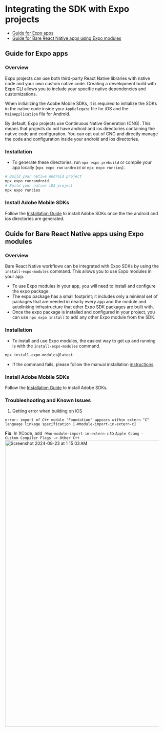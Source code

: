 # Integrating the SDK with Expo projects

- [Guide for Expo apps](#guide-for-expo-apps)
- [Guide for Bare React Native apps using Expo modules](#guide-for-bare-react-native-apps-using-expo-modules)

## Guide for Expo apps

### Overview
Expo projects can use both third-party React Native libraries with native code and your own custom native code. Creating a development build with Expo CLI allows you to include your specific native dependencies and customizations.

When initializing the Adobe Mobile SDKs, it is required to initialize the SDKs in the native code inside your `AppDelegate` file for iOS and the `MainApplication` file for Android.

By default, Expo projects use Continuous Native Generation (CNG). This means that projects do not have android and ios directories containing the native code and configuration. You can opt out of CNG and directly manage the code and configuration inside your android and ios directories.

### Installation

- To generate these directories, run `npx expo prebuild` or compile your app locally (`npx expo run:android` or `npx expo run:ios`).

```bash
# Build your native Android project
npx expo run:android
# Build your native iOS project
npx expo run:ios
```

### Install Adobe Mobile SDKs

Follow the [Installation Guide](../README.md#Installation) to install Adobe SDKs once the the android and ios directories are generated.

## Guide for Bare React Native apps using Expo modules

### Overview
Bare React Native workflows can be integrated with Expo SDKs by using the `install-expo-modules` command. This allows you to use Expo modules in your app.
- To use Expo modules in your app, you will need to install and configure the expo package.
- The expo package has a small footprint; it includes only a minimal set of packages that are needed in nearly every app and the module and autolinking infrastructure that other Expo SDK packages are built with.
- Once the expo package is installed and configured in your project, you can use `npx expo install` to add any other Expo module from the SDK.

### Installation
- To install and use Expo modules, the easiest way to get up and running is with the `install-expo-modules` command.
```bash
npx install-expo-modules@latest
```
- If the command fails, please follow the manual installation [instructions](https://docs.expo.dev/bare/installing-expo-modules/#manual-installation).

### Install Adobe Mobile SDKs

Follow the [Installation Guide](../README.md#Installation) to install Adobe SDKs.

### Troubleshooting and Known Issues
1. Getting error when building on iOS
```xcode
error: import of C++ module 'Foundation' appears within extern "C" language linkage specification [-Wmodule-import-in-extern-c]
```
**Fix**: In XCode, add `-Wno-module-import-in-extern-c` to `Apple CLang - Custom Compiler Flags -> Other C++`
<img width="936" alt="Screenshot 2024-08-23 at 1 15 03 AM" src="https://github.com/user-attachments/assets/518b0e39-a2dd-4f37-94c2-c7663cb4edcd">

